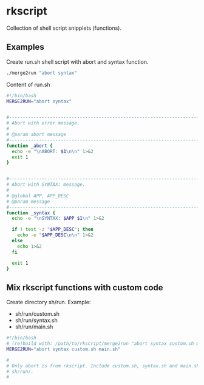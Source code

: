 # rkscript
Collection of shell script snipplets (functions).

## Examples

Create run.sh shell script with abort and syntax function.

```sh
./merge2run "abort syntax"
```

Content of run.sh

```sh
#!/bin/bash
MERGE2RUN="abort syntax"


#------------------------------------------------------------------------------
# Abort with error message.
#
# @param abort message
#------------------------------------------------------------------------------
function _abort {
  echo -e "\nABORT: $1\n\n" 1>&2
  exit 1
}


#------------------------------------------------------------------------------
# Abort with SYNTAX: message.
#
# @global APP, APP_DESC
# @param message
#------------------------------------------------------------------------------
function _syntax {
  echo -e "\nSYNTAX: $APP $1\n" 1>&2

  if ! test -z "$APP_DESC"; then
    echo -e "$APP_DESC\n\n" 1>&2
  else
    echo 1>&2
  fi

  exit 1
}
```

## Mix rkscript functions with custom code

Create directory sh/run. Example:

* sh/run/custom.sh
* sh/run/syntax.sh
* sh/run/main.sh

```sh
#!/bin/bash
# (re)build with: /path/to/rkscript/merge2run "abort syntax custom.sh main.sh"
MERGE2RUN="abort syntax custom.sh main.sh"

#
# Only abort is from rkscript. Include custom.sh, syntax.sh and main.sh from 
# sh/run/. 
#

```
